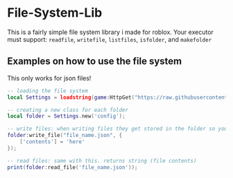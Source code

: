 # File-System-Lib

This is a fairly simple file system library i made for roblox. Your executor must support:
`readfile`, `writefile`, `listfiles`, `isfolder`, and `makefolder`

## Examples on how to use the file system

This only works for json files!

```lua
-- loading the file system
local Settings = loadstring(game:HttpGet("https://raw.githubusercontent.com/lIJacobIl0002/File-System-Lib/main/File-System-Lib.lua"))()

-- creating a new class for each folder
local folder = Settings.new('config');

-- write files: when writing files they get stored in the folder so you don't have to do "config/file_name.json". return nothings.
folder:write_file("file_name.json", {
    ['contents'] = 'here'
});

-- read files: same with this. returns string (file contents)
print(folder:read_file('file_name.json'));
```
